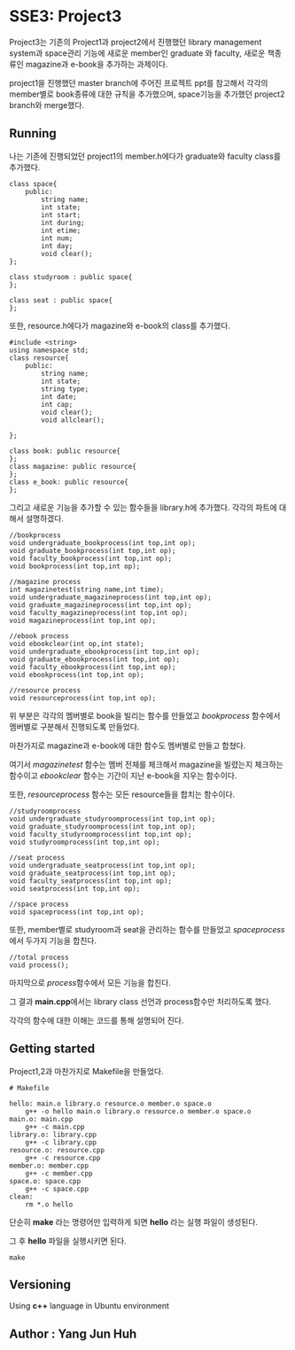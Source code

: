 # SSE3: Project3

Project3는 기존의 Project1과 project2에서 진행했던 library management system과 space관리 기능에 새로운 member인 graduate 와 faculty, 새로운 책종류인 magazine과 e-book을 추가하는 과제이다.

project1을 진행했던 master branch에 주어진 프로젝트 ppt를 참고해서 각각의 member별로 book종류에 대한 규칙을 추가했으며, space기능을 추가했던 project2 branch와 merge했다. 

## Running

나는 기존에 진행되었던 project1의 member.h에다가 graduate와 faculty class를 추가했다.

````
class space{
	public:
		string name;
		int state;
		int start;
		int during;
		int etime;
		int num;
		int day;
		void clear();
};

class studyroom : public space{
};

class seat : public space{
};

`````

또한, resource.h에다가 magazine와 e-book의 class를 추가했다. 

`````````
#include <string>
using namespace std;
class resource{
	public:
		string name;
		int state;
		string type;
		int date;
		int cap;
		void clear();
		void allclear();

};

class book: public resource{
};
class magazine: public resource{
};
class e_book: public resource{
};

``````````````````

그리고 새로운 기능을 추가할 수 있는 함수들을 library.h에 추가했다. 각각의 파트에 대해서 설명하겠다.

```````````
//bookprocess
void undergraduate_bookprocess(int top,int op);
void graduate_bookprocess(int top,int op);
void faculty_bookprocess(int top,int op);
void bookprocess(int top,int op);

//magazine process
int magazinetest(string name,int time);
void undergraduate_magazineprocess(int top,int op);
void graduate_magazineprocess(int top,int op);
void faculty_magazineprocess(int top,int op);
void magazineprocess(int top,int op);

//ebook process
void ebookclear(int op,int state);
void undergraduate_ebookprocess(int top,int op);
void graduate_ebookprocess(int top,int op);
void faculty_ebookprocess(int top,int op);
void ebookprocess(int top,int op);

//resource process
void resourceprocess(int top,int op);
````````````````

위 부분은 각각의 멤버별로 book을 빌리는 함수를 만들었고 *bookprocess* 함수에서 멤버별로 구분해서 진행되도록 만들었다.

마찬가지로 magazine과 e-book에 대한 함수도 멤버별로 만들고 합쳤다.

여기서 *magazinetest* 함수는 멤버 전체를 체크해서 magazine을 빌렸는지 체크하는 함수이고 *ebookclear* 함수는 기간이 지난 e-book을 지우는 함수이다.

또한, *resourceprocess* 함수는 모든 resource들을 합치는 함수이다.

``````````
//studyroomprocess
void undergraduate_studyroomprocess(int top,int op);
void graduate_studyroomprocess(int top,int op);
void faculty_studyroomprocess(int top,int op);	
void studyroomprocess(int top,int op);

//seat process
void undergraduate_seatprocess(int top,int op);
void graduate_seatprocess(int top,int op);
void faculty_seatprocess(int top,int op);
void seatprocess(int top,int op);

//space process
void spaceprocess(int top,int op);
``````````````

또한, member별로 studyroom과 seat을 관리하는 함수를 만들었고 *spaceprocess* 에서 두가지 기능을 합친다.

``````````````
//total process
void process();
``````````````

마지막으로 *process*함수에서 모든 기능을 합친다.

그 결과 **main.cpp**에서는 library class 선언과 process함수만 처리하도록 했다.

각각의 함수에 대한 이해는 코드를 통해 설명되어 진다.

## Getting started

 Project1,2과 마찬가지로 Makefile을 만들었다.

``` 
# Makefile

hello: main.o library.o resource.o member.o space.o
	g++ -o hello main.o library.o resource.o member.o space.o
main.o: main.cpp
	g++ -c main.cpp	
library.o: library.cpp
	g++ -c library.cpp
resource.o: resource.cpp
	g++ -c resource.cpp	
member.o: member.cpp
	g++ -c member.cpp
space.o: space.cpp
	g++ -c space.cpp	
clean:	
	rm *.o hello
```

단순히 **make** 라는 명령어만 입력하게 되면 **hello** 라는 실행 파일이 생성된다.

그 후 **hello** 파일을 실행시키면 된다.

```
make
```

## Versioning

 Using **c++** language in Ubuntu environment

## Author : Yang Jun Huh

